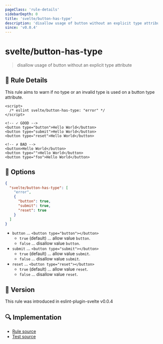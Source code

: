 ```yaml
---
pageClass: 'rule-details'
sidebarDepth: 0
title: 'svelte/button-has-type'
description: 'disallow usage of button without an explicit type attribute'
since: 'v0.0.4'
---
```


# svelte/button-has-type

> disallow usage of button without an explicit type attribute

## :book: Rule Details

This rule aims to warn if no type or an invalid type is used on a button type attribute.

<!--eslint-skip-->

```svelte
<script>
  /* eslint svelte/button-has-type: "error" */
</script>

<!-- ✓ GOOD -->
<button type="button">Hello World</button>
<button type="submit">Hello World</button>
<button type="reset">Hello World</button>

<!-- ✗ BAD -->
<button>Hello World</button>
<button type="">Hello World</button>
<button type="foo">Hello World</button>
```

## :wrench: Options

```json
{
  "svelte/button-has-type": [
    "error",
    {
      "button": true,
      "submit": true,
      "reset": true
    }
  ]
}
```

- `button` ... `<button type="button"></button>`
  - `true` (default) ... allow value `button`.
  - `false` ... disallow value `button`.
- `submit` ... `<button type="submit"></button>`
  - `true` (default) ... allow value `submit`.
  - `false` ... disallow value `submit`.
- `reset` ... `<button type="reset"></button>`
  - `true` (default) ... allow value `reset`.
  - `false` ... disallow value `reset`.

## :rocket: Version

This rule was introduced in eslint-plugin-svelte v0.0.4

## :mag: Implementation

- [Rule source](https://github.com/sveltejs/eslint-plugin-svelte/blob/main/packages/eslint-plugin-svelte/src/rules/button-has-type.ts)
- [Test source](https://github.com/sveltejs/eslint-plugin-svelte/blob/main/packages/eslint-plugin-svelte/tests/src/rules/button-has-type.ts)
